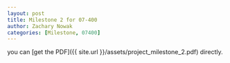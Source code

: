 ```yaml
---
layout: post
title: Milestone 2 for 07-400
author: Zachary Nowak
categories: [Milestone, 07400]
---
```


you can [get the PDF]({{ site.url }}/assets/project_milestone_2.pdf) directly.
